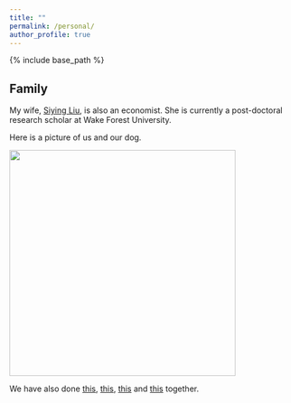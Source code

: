 ```yaml
---
title: ""
permalink: /personal/
author_profile: true
---
```

{% include base_path %}

## Family

My wife, [Siying Liu](https://SiyingL.github.io), is also an economist. She is currently a post-doctoral research scholar at Wake Forest University.

Here is a picture of us and our dog.

<img src="https://Dajun-Lin.github.io/images/FamilyShot1.jpg" width="400" height="400" />

We have also done [this](https://www.dropbox.com/s/vi5ygh9rzqlsepj/FamilyShot2.jpg?dl=0), [this](https://www.dropbox.com/s/6eoqzkwjhi8rscz/IMG_2471.jpg?dl=0), [this](https://xkcd.com/557/) and [this](https://xkcd.com/162/) together.

<!---
## Other
In memory of [Anthony Bourdain](https://www.dropbox.com/s/5fkldjq4i7n3hzd/RememberingBourdain_20180608.txt?dl=0).
--->

